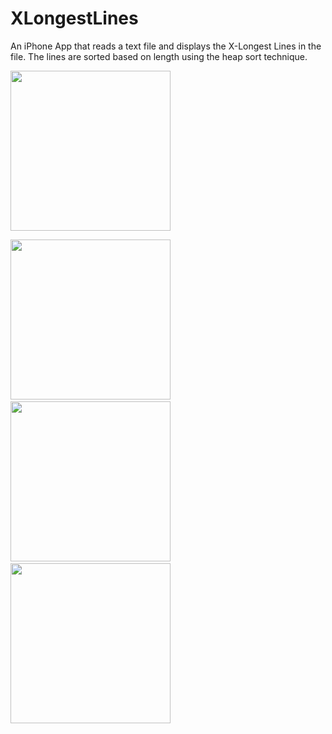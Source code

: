 XLongestLines
=============

An iPhone App that reads a text file and displays the X-Longest Lines in the file. The lines are sorted based on length using the heap sort technique.

<p><img width=256 src="https://raw.github.com/rohitkharat/XLongestLines/master/screenshots/screen2.png"/></p>
<img width=256 src="https://raw.github.com/rohitkharat/XLongestLines/master/screenshots/screen1.png"/>&nbsp;
<img width=256 src="https://raw.github.com/rohitkharat/XLongestLines/master/screenshots/screen3.png"/>&nbsp;
<img width=256 src="https://raw.github.com/rohitkharat/XLongestLines/master/screenshots/screen4.png"/>




